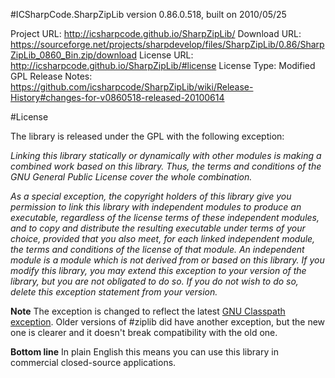 #ICSharpCode.SharpZipLib version 0.86.0.518, built on 2010/05/25

Project URL:	http://icsharpcode.github.io/SharpZipLib/
Download URL:	https://sourceforge.net/projects/sharpdevelop/files/SharpZipLib/0.86/SharpZipLib_0860_Bin.zip/download
License URL:	http://icsharpcode.github.io/SharpZipLib/#license
License Type:	Modified GPL
Release Notes:	https://github.com/icsharpcode/SharpZipLib/wiki/Release-History#changes-for-v0860518-released-20100614

#License

The library is released under the GPL with the following exception:

*Linking this library statically or dynamically with other modules is making a combined work based on this library. Thus, the terms and conditions of the GNU General Public License cover the whole combination.*

*As a special exception, the copyright holders of this library give you permission to link this library with independent modules to produce an executable, regardless of the license terms of these independent modules, and to copy and distribute the resulting executable under terms of your choice, provided that you also meet, for each linked independent module, the terms and conditions of the license of that module. An independent module is a module which is not derived from or based on this library. If you modify this library, you may extend this exception to your version of the library, but you are not obligated to do so. If you do not wish to do so, delete this exception statement from your version.*

**Note** The exception is changed to reflect the latest [GNU Classpath exception](http://www.gnu.org/software/classpath/classpath.html). Older versions of #ziplib did have another exception, but the new one is clearer and it doesn't break compatibility with the old one.

**Bottom line** In plain English this means you can use this library in commercial closed-source applications. 